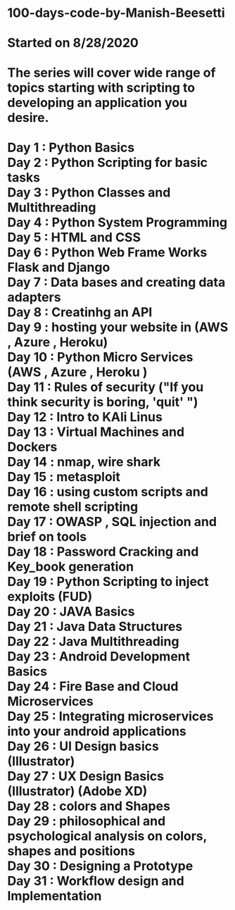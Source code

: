 # 100-days-code-by-Manish-Beesetti</br></br>Started on 8/28/2020</br></br>The series will cover wide range of topics starting with scripting to developing an application you desire. </br></br>Day 1   : Python Basics</br>Day 2   : Python Scripting for basic tasks</br>Day 3   : Python Classes and Multithreading </br>Day 4   : Python System Programming</br>Day 5   : HTML and CSS </br>Day 6   : Python Web Frame Works Flask and Django</br>Day 7   : Data bases and creating data adapters</br>Day 8   : Creatinhg an API </br>Day 9   : hosting your website in (AWS , Azure , Heroku)</br>Day 10   : Python Micro Services (AWS , Azure , Heroku )</br>Day 11  : Rules of security ("If you think security is boring, \'quit\' ")</br>Day 12  : Intro to KAli Linus </br>Day 13  : Virtual Machines and Dockers</br>Day 14  : nmap, wire shark</br>Day 15  : metasploit </br>Day 16  : using custom scripts and remote shell scripting </br>Day 17  : OWASP , SQL injection and brief on tools</br>Day 18  : Password Cracking and Key_book generation</br>Day 19  : Python Scripting to inject exploits (FUD)</br>Day 20  : JAVA Basics </br>Day 21  : Java Data Structures </br>Day 22  : Java Multithreading </br>Day 23  : Android Development Basics </br>Day 24  : Fire Base and Cloud Microservices </br>Day 25  : Integrating microservices into your android applications </br>Day 26  : UI Design basics (Illustrator)</br>Day 27  : UX Design Basics (Illustrator) (Adobe XD)</br>Day 28  : colors and Shapes </br>Day 29  : philosophical and psychological analysis on colors, shapes and positions </br>Day 30  : Designing a Prototype</br>Day 31  : Workflow design and Implementation</br>
